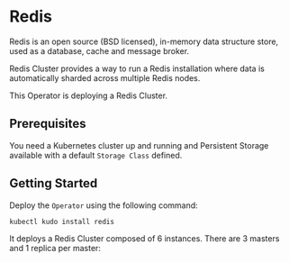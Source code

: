 # Redis

Redis is an open source (BSD licensed), in-memory data structure store, used as a database, cache and message broker.

Redis Cluster provides a way to run a Redis installation where data is automatically sharded across multiple Redis nodes.

This Operator is deploying a Redis Cluster.

## Prerequisites

You need a Kubernetes cluster up and running and Persistent Storage available with a default `Storage Class` defined.

## Getting Started

Deploy the `Operator` using the following command:

`kubectl kudo install redis`

It deploys a Redis Cluster composed of 6 instances. There are 3 masters and 1 replica per master:
